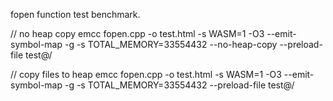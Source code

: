 fopen function test benchmark.

// no heap copy
emcc fopen.cpp -o test.html -s WASM=1 -O3 --emit-symbol-map -g -s TOTAL_MEMORY=33554432 --no-heap-copy --preload-file test@/

// copy files to heap
emcc fopen.cpp -o test.html -s WASM=1 -O3 --emit-symbol-map -g -s TOTAL_MEMORY=33554432 --preload-file test@/